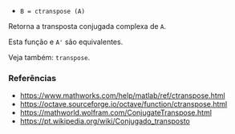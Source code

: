 * `B = ctranspose (A)`

Retorna a transposta conjugada complexa de `A`.

Esta função e `A'` são equivalentes.

Veja também: `transpose`.

### Referências

* https://www.mathworks.com/help/matlab/ref/ctranspose.html
* https://octave.sourceforge.io/octave/function/ctranspose.html
* https://mathworld.wolfram.com/ConjugateTranspose.html
* https://pt.wikipedia.org/wiki/Conjugado_transposto
